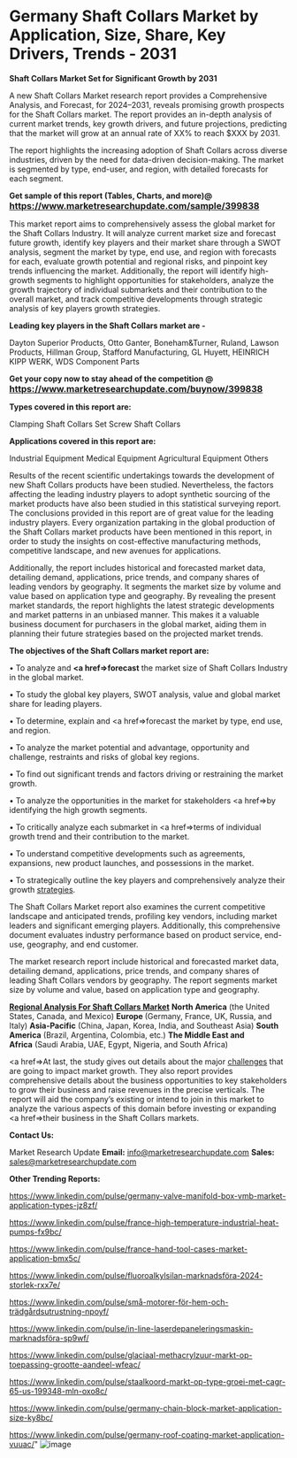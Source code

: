 # Germany Shaft Collars Market by Application, Size, Share, Key Drivers, Trends - 2031

<strong>Shaft Collars Market Set for Significant Growth by 2031</strong>

A new Shaft Collars Market research report provides a Comprehensive Analysis, and Forecast, for 2024–2031, reveals promising growth prospects for the Shaft Collars market. The report provides an in-depth analysis of current market trends, key growth drivers, and future projections, predicting that the market will grow at an annual rate of XX% to reach $XXX by 2031.

The report highlights the increasing adoption of Shaft Collars across diverse industries, driven by the need for data-driven decision-making. The market is segmented by type, end-user, and region, with detailed forecasts for each segment.

<strong>Get sample of this report (Tables, Charts, and more)@ <a href=https://www.marketresearchupdate.com/sample/399838><font size=3 color=#0000ff>https://www.marketresearchupdate.com/sample/399838</font></a></strong>

This market report aims to comprehensively assess the global market for the Shaft Collars Industry. It will analyze current market size and forecast future growth, identify key players and their market share through a SWOT analysis, segment the market by type, end use, and region with forecasts for each, evaluate growth potential and regional risks, and pinpoint key trends influencing the market. Additionally, the report will identify high-growth segments to highlight opportunities for stakeholders, analyze the growth trajectory of individual submarkets and their contribution to the overall market, and track competitive developments through strategic analysis of key players growth strategies.

<strong>Leading key players in the Shaft Collars market are -</strong>

Dayton Superior Products, Otto Ganter, Boneham&Turner, Ruland, Lawson Products, Hillman Group, Stafford Manufacturing, GL Huyett, HEINRICH KIPP WERK, WDS Component Parts

<strong>Get your copy now to stay ahead of the competition @ <a href=https://www.marketresearchupdate.com/buynow/399838><font size=3 color=#0000ff>https://www.marketresearchupdate.com/buynow/399838</font></a></strong>

<strong>Types covered in this report are:</strong>

Clamping Shaft Collars
Set Screw Shaft Collars

<strong>Applications covered in this report are:</strong>

Industrial Equipment
Medical Equipment
Agricultural Equipment
Others

Results of the recent scientific undertakings towards the development of new Shaft Collars products have been studied. Nevertheless, the factors affecting the leading industry players to adopt synthetic sourcing of the market products have also been studied in this statistical surveying report. The conclusions provided in this report are of great value for the leading industry players. Every organization partaking in the global production of the Shaft Collars market products have been mentioned in this report, in order to study the insights on cost-effective manufacturing methods, competitive landscape, and new avenues for applications.

Additionally, the report includes historical and forecasted market data, detailing demand, applications, price trends, and company shares of leading vendors by geography. It segments the market size by volume and value based on application type and geography. By revealing the present market standards, the report highlights the latest strategic developments and market patterns in an unbiased manner. This makes it a valuable business document for purchasers in the global market, aiding them in planning their future strategies based on the projected market trends.

<strong>The objectives of the Shaft Collars market report are:</strong>

• To analyze and <strong><a href=><strong>forecast</strong></a></strong> the market size of Shaft Collars Industry in the global market.

• To study the global key players, SWOT analysis, value and global market share for leading players.

• To determine, explain and <a href=>forecast</a> the market by type, end use, and region.

• To analyze the market potential and advantage, opportunity and challenge, restraints and risks of global key regions.

• To find out significant trends and factors driving or restraining the market growth.

• To analyze the opportunities in the market for stakeholders <a href=>by</a> identifying the high growth segments.

• To critically analyze each submarket in <a href=>terms</a> of individual growth trend and their contribution to the market.

• To understand competitive developments such as agreements, expansions, new product launches, and possessions in the market.

• To strategically outline the key players and comprehensively analyze their growth <a href=ASDF881288>strategies</a>.

The Shaft Collars Market report also examines the current competitive landscape and anticipated trends, profiling key vendors, including market leaders and significant emerging players. Additionally, this comprehensive document evaluates industry performance based on product service, end-use, geography, and end customer.

The market research report include historical and forecasted market data, detailing demand, applications, price trends, and company shares of leading Shaft Collars vendors by geography. The report segments market size by volume and value, based on application type and geography.

<strong><u><b>Regional Analysis For Shaft Collars Market</b></u></strong>
<strong><b>North America</b></strong> (the United States, Canada, and Mexico)
<strong><b>Europe </b></strong>(Germany, France, UK, Russia, and Italy)
<strong><b>Asia-Pacific</b></strong> (China, Japan, Korea, India, and Southeast Asia)
<strong><b>South America</b></strong> (Brazil, Argentina, Colombia, etc.)
<strong><b>The Middle East and Africa</b></strong> (Saudi Arabia, UAE, Egypt, Nigeria, and South Africa)

<a href=>At last,</a> the study gives out details about the major <a href=ASDF991299>challenges</a> that are going to impact market growth. They also report provides comprehensive details about the business opportunities to key stakeholders to grow their business and raise revenues in the precise verticals. The report will aid the company’s existing or intend to join in this market to analyze the various aspects of this domain before investing or expanding <a href=>their</a> business in the Shaft Collars markets.

<strong>Contact Us:</strong>

Market Research Update
<strong>Email:</strong> info@marketresearchupdate.com
<strong>Sales:</strong> sales@marketresearchupdate.com

<strong>Other Trending Reports:</strong>

<a href=https://www.linkedin.com/pulse/germany-valve-manifold-box-vmb-market-application-types-jz8zf/>https://www.linkedin.com/pulse/germany-valve-manifold-box-vmb-market-application-types-jz8zf/</a>

<a href=https://www.linkedin.com/pulse/france-high-temperature-industrial-heat-pumps-fx9bc/>https://www.linkedin.com/pulse/france-high-temperature-industrial-heat-pumps-fx9bc/</a>

<a href=https://www.linkedin.com/pulse/france-hand-tool-cases-market-application-bmx5c/>https://www.linkedin.com/pulse/france-hand-tool-cases-market-application-bmx5c/</a>

<a href=https://www.linkedin.com/pulse/fluoroalkylsilan-marknadsföra-2024-storlek-rxx7e/>https://www.linkedin.com/pulse/fluoroalkylsilan-marknadsföra-2024-storlek-rxx7e/</a>

<a href=https://www.linkedin.com/pulse/små-motorer-för-hem-och-trädgårdsutrustning-npoyf/>https://www.linkedin.com/pulse/små-motorer-för-hem-och-trädgårdsutrustning-npoyf/</a>

<a href=https://www.linkedin.com/pulse/in-line-laserdepaneleringsmaskin-marknadsföra-sp9wf/>https://www.linkedin.com/pulse/in-line-laserdepaneleringsmaskin-marknadsföra-sp9wf/</a>

<a href=https://www.linkedin.com/pulse/glaciaal-methacrylzuur-markt-op-toepassing-grootte-aandeel-wfeac/>https://www.linkedin.com/pulse/glaciaal-methacrylzuur-markt-op-toepassing-grootte-aandeel-wfeac/</a>

<a href=https://www.linkedin.com/pulse/staalkoord-markt-op-type-groei-met-cagr-65-us-199348-mln-oxo8c/>https://www.linkedin.com/pulse/staalkoord-markt-op-type-groei-met-cagr-65-us-199348-mln-oxo8c/</a>

<a href=https://www.linkedin.com/pulse/germany-chain-block-market-application-size-ky8bc/>https://www.linkedin.com/pulse/germany-chain-block-market-application-size-ky8bc/</a>

<a href=https://www.linkedin.com/pulse/germany-roof-coating-market-application-vuuac/>https://www.linkedin.com/pulse/germany-roof-coating-market-application-vuuac/</a>"
![image](https://github.com/user-attachments/assets/f490702b-d3b0-4d86-a9e3-b7600b7ec822)
